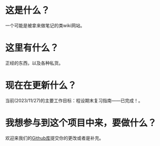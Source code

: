# 这是什么？
一个可能是被拿来做笔记的类wiki网站。

# 这里有什么？
正经的东西，以及各种私货。

# 现在在更新什么？
当前(2023/11/27)的主要工作目标：程设期末复习指南——已完成！。

# 我想参与到这个项目中来，要做什么？
欢迎来我们的[Github库](https://github.com/JustAlkaid/JustAlkaid.github.io)提交你的更改或者是补充。